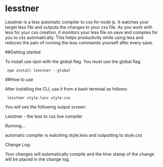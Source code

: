 # lesstner
Lesstner is a less automatic compiler to css for node js. It watches your target less file and outputs the changes to your css file. As you work with less for your css creation, it monitors your less file on save and compiles for you to css automatically. This helps productivity while using less and reduces the pain of running the less commands yourself after every save.   

##Getting started

To install use npm with the global flag. You must use the global flag 

<code> npm install lesstner --global </code>

##How to use

After installing the CLI, use it from a bash terminal as follows:

<code> lesstner style.less style.css  </code>

You will see the following output screen:


 Lesstner - the less to css live compiler 

 Running... 

 automatic compiler is watching style.less and outputting to style.css

 Change Log: 

 
 Your changes will automatically compile and the time stamp of the change will be placed in the change log.
